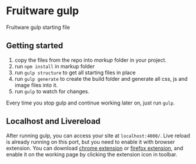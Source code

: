 Fruitware gulp
==============

Fruitware gulp starting file

## Getting started

1. copy the files from the repo into *markup* folder in your project.
1. run `npm install` in markup folder
2. run `gulp structure` to get all starting files in place
3. run `gulp generate` to create the build folder and generate all css, js and image files into it.
4. run `gulp` to watch for changes.

Every time you stop gulp and continue working later on, just run `gulp`.

## Localhost and Livereload

After running gulp, you can access your site at `localhost:4000/`.
Live reload is already running on this port, but you need to enable it with browser extension.
You can download [chrome extension](https://chrome.google.com/webstore/detail/livereload/jnihajbhpnppcggbcgedagnkighmdlei) or [firefox extension](https://addons.mozilla.org/en/firefox/addon/livereload/), and enable it on the working page by clicking the extension icon in toolbar.
